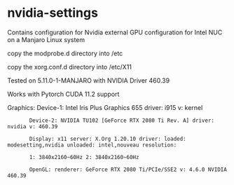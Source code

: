 # nvidia-settings
Contains configuration for Nvidia external GPU configuration for Intel NUC on a Manjaro Linux system

copy the modprobe.d directory into /etc

copy the xorg.conf.d directory into /etc/X11

Tested on 5.11.0-1-MANJARO with NVIDIA Driver 460.39

Works with Pytorch CUDA 11.2 support


Graphics:  Device-1: Intel Iris Plus Graphics 655 driver: i915 v: kernel

           Device-2: NVIDIA TU102 [GeForce RTX 2080 Ti Rev. A] driver: nvidia v: 460.39
           
           Display: x11 server: X.Org 1.20.10 driver: loaded: modesetting,nvidia unloaded: intel,nouveau resolution:
           
           1: 3840x2160~60Hz 2: 3840x2160~60Hz
           
           OpenGL: renderer: GeForce RTX 2080 Ti/PCIe/SSE2 v: 4.6.0 NVIDIA 460.39 
